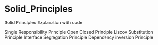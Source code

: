 # Solid_Principles
Solid Principles Explanation with code

Single Responsibility Principle
Open Closed Principle
Liscov Substitution Principle
Interface Segregation Principle
Dependency inversion Principle
